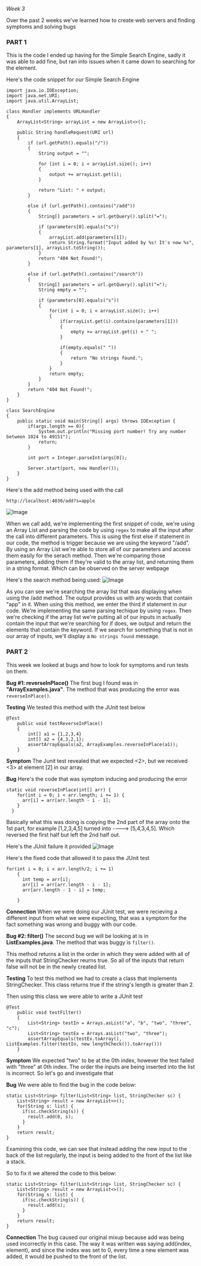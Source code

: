 _Week 3_

Over the past 2 weeks we've learned how to create web servers and finding symptoms and solving bugs

<h3>PART 1</h3>
This is the code I ended up having for the Simple Search Engine, sadly it was able to add fine, but ran into issues when it came down to searching for the element.

Here's the code snippet for our Simple Search Engine 
```
import java.io.IOException;
import java.net.URI;
import java.util.ArrayList;

class Handler implements URLHandler
{
    ArrayList<String> arrayList = new ArrayList<>();

    public String handleRequest(URI url)
    {
        if (url.getPath().equals("/"))
        {
            String output = ""; 

            for (int i = 0; i < arrayList.size(); i++)
            {
                output += arrayList.get(i); 
            }

            return "List: " + output; 
        }

        else if (url.getPath().contains("/add"))
        {
            String[] parameters = url.getQuery().split("=");

            if (parameters[0].equals("s"))
            {
                arrayList.add(parameters[1]);
                return String.format("Input added by %s! It's now %s", parameters[1], arrayList.toString());
            }
            return "404 Not Found!"; 
        }

        else if (url.getPath().contains("/search"))
        {
            String[] parameters = url.getQuery().split("=");
            String empty = "";

            if (parameters[0].equals("s"))
            {
                for(int i = 0; i < arrayList.size(); i++)
                {
                    if(arrayList.get(i).contains(parameters[1]))
                    {
                        empty += arrayList.get(i) + " "; 
                    }

                    if(empty.equals(" "))
                    {
                        return "No strings found."; 
                    }
                }
                return empty; 
            }
        }
        return "404 Not Found!";
    }
}
    
class SearchEngine
{
    public static void main(String[] args) throws IOException {
        if(args.length == 0){
            System.out.println("Missing port number! Try any number between 1024 to 49151");
            return;
        }

        int port = Integer.parseInt(args[0]);

        Server.start(port, new Handler());
    }
}

```

Here's the add method being used with the call
```
http://localhost:4030/add?s=apple
```
![Image](lab-images/add.png)

When we call add, we're implementing the first snippet of code, we're using an Array List and parsing the code by using `regex` to make all the input after the call into different parameters. This is using the first else if statement in our code, the method is trigger because we are using the keyword "/add". By using an Array List we're able to store all of our parameters and access them easily for the serach method. Then we're comparing those parameters, adding them if they're valid to the array list, and returning them in a string format. Which can be observed on the server webpage

Here's the search method being used:
![Image](lab-images/search.png)

As you can see we're searching the array list that was displaying when using the /add method. The output provides us with any words that contain "app" in it. When using this method, we enter the third if statement in our code. We're implementing the same parsing techique by using `regex`. Then we're checking if the array list we're putting all of our inputs in actually contain the input that we're searching for if does, we output and return the elements that contain the keyword. If we search for something that is not in our array of inputs, we'll display a `No strings found` message. 


<h3>PART 2</h3>
This week we looked at bugs and how to look for symptoms and run tests on them.

**Bug #1: reverseInPlace()**
The first bug I found was in __"ArrayExamples.java"__. The method that was producing the error was `reverseInPlace()`.

**Testing**
We tested this method with the JUnit test below
```
@Test
    public void testReverseInPlace()
    {
        int[] a1 = {1,2,3,4}
        int[] a2 = {4,3,2,1};
        assertArrayEquals(a2, ArrayExamples.reverseInPlace(a1));
    }
```

**Symptom**
The Junit test revealed that we expected <2>, but we received <3> at element [2] in our array. 

**Bug**
Here's the code that was symptom inducing and producing the error
```
static void reverseInPlace(int[] arr) {
    for(int i = 0; i < arr.length; i += 1) {
      arr[i] = arr[arr.length - i - 1];
    }
  }
```
Basically what this was doing is copying the 2nd part of the array onto the 1st part, for example [1,2,3,4,5] turned into ----> [5,4,3,4,5]. Which reversed the first half but left the 2nd half out.

Here's the JUnit failure it provided
![Image](lab-images/lab3_4.png)

Here's the fixed code that allowed it to pass the JUnit test
```
for(int i = 0; i < arr.length/2; i += 1)
    {
      int temp = arr[i];
      arr[i] = arr[arr.length - i - 1];
      arr[arr.length - 1 - i] = temp; 

    }
```
**Connection**
When we were doing our JUnit test, we were recieving a different input from what we were expecting, that was a symptom for the fact something was wrong and buggy with our code. 

**Bug #2: filter()**
The second bug we will be looking at is in __ListExamples.java__. The method that was buggy is `filter()`.

This method returns a list in the order in which they were added with all of the inputs that StringChecker reurns true. So all of the inputs that return false will not be in the newly created list.

**Testing**
To test this method we had to create a class that implements StringChecker. This class returns true if the string's length is greater than 2.

Then using this class we were able to write a JUnit test 
```
@Test
    public void testFilter()
    {
        List<String> testIn = Arrays.asList("a", "b", "two", "three", "c");
        List<String> testEx = Arrays.asList("two", "three");
        assertArrayEquals(testEx.toArray(), ListExamples.filter(testIn, new lengthCheck()).toArray()))
    }
```
**Symptom**
We expected "two" to be at the 0th index, however the test failed with "three" at 0th index. The order the inputs are being inserted into the list is incorrect. So let's go and investigate that

**Bug**
We were able to find the bug in the code below:
```
static List<String> filter(List<String> list, StringChecker sc) {
    List<String> result = new ArrayList<>();
    for(String s: list) {
      if(sc.checkString(s)) {
        result.add(0, s);
      }
    }
    return result;
}
```
Examining this code, we can see that instead adding the new input to the back of the list regularly, the input is being added to the front of the list like a stack.

So to fix it we altered the code to this below:
```
static List<String> filter(List<String> list, StringChecker sc) {
    List<String> result = new ArrayList<>();
    for(String s: list) {
      if(sc.checkString(s)) {
        result.add(s);
      }
    }
    return result;
}
```
**Connection**
The bug caused our original mixup because add was being used incorrectly in this case. The way it was written was saying add(index, element), and since the index was set to 0, every time a new element was added, it would be pushed to the front of the list. 










